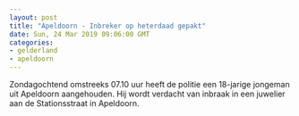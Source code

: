 ```yaml
---
layout: post
title: "Apeldoorn - Inbreker op heterdaad gepakt"
date: Sun, 24 Mar 2019 09:06:00 GMT
categories: 
- gelderland 
- apeldoorn 
---
```


Zondagochtend omstreeks 07.10 uur heeft de politie een 18-jarige jongeman uit Apeldoorn aangehouden. Hij wordt verdacht van inbraak in een juwelier aan de Stationsstraat in Apeldoorn.

